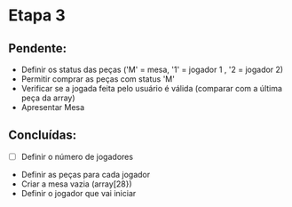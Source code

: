 # Etapa 3

## Pendente:
  - Definir os status das peças ('M' =  mesa, '1' = jogador 1 , '2 = jogador 2)
  - Permitir comprar as peças com status 'M'
  - Verificar se a jogada feita pelo usuário é válida (comparar com a última peça da array)
  - Apresentar Mesa 

## Concluídas:
  - [ ] Definir o número de jogadores
  - Definir as peças para cada jogador
  - Criar a mesa vazia (array[28})
  - Definir o jogador que vai iniciar

